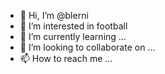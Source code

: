 - 👋 Hi, I’m @blerni
- 👀 I’m interested in football
- 🌱 I’m currently learning ...
- 💞️ I’m looking to collaborate on ...
- 📫 How to reach me ...

<!---
blerni/blerni is a ✨ special ✨ repository because its `README.md` (this file) appears on your GitHub profile.
You can click the Preview link to take a look at your changes.
--->
